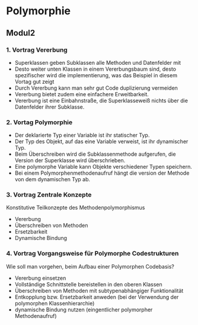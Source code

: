 # Polymorphie
## Modul2

### 1. Vortrag Vererbung

- Superklassen geben Subklassen alle Methoden und Datenfelder mit
- Desto weiter unten Klassen in einem Vererbungsbaum sind, desto spezifischer wird die implementierung, was das Beispiel in diesem Vortag gut zeigt
- Durch Vererbung kann man sehr gut Code duplizierung vermeiden
- Vererbung bietet zudem eine einfachere Erweitbarkeit.
- Vererbung ist eine Einbahnstraße, die Superklasseweiß nichts über die Datenfelder ihrer Subklasse.

### 2. Vortag Polymorphie

- Der deklarierte Typ einer Variable ist ihr statischer Typ.
- Der Typ des Objekt, auf das eine Variable verweist, ist ihr dynamischer Typ.
- Beim Überschreiben wird die Subklassenmethode aufgerufen, die Version der Superklasse wird überschrieben.
- Eine polymorphe Variable kann Objekte verschiedener Typen speichern.
- Bei einem Polymorphenmethodenaufruf hängt die version der Methode von dem dynamischen Typ ab.

### 3. Vortrag Zentrale Konzepte

Konstitutive Teilkonzepte des Methodenpolymorphismus

- Vererbung
- Überschreiben von Methoden
- Ersetzbarkeit
- Dynamische Bindung

### 4. Vortrag Vorgangsweise für Polymorphe Codestrukturen

Wie soll man vorgehen, beim Aufbau einer Polymorphen Codebasis?

- Vererbung einsetzen
- Vollständige Schnittstelle bereistellen in den oberen Klassen
- Überschreiben von Methoden mit subtypenabhängiger Funktionalität
- Entkopplung bzw. Ersetzbarkeit anweden (bei der Verwendung der polymorphen Klassenhierarchie)
- dynamische Bindung nutzen (eingentlicher polymorpher Methodenaufruf)